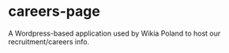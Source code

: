 careers-page
============

A Wordpress-based application used by Wikia Poland to host our recruitment/careers info.
